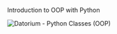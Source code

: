 
Introduction to OOP with Python

![Datorium - Python Classes (OOP)](https://github.com/datorium-wotech/python-introduction/assets/45357320/f5921b46-1671-44fa-b354-71ceaf455000)
